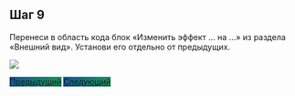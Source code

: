 ## Шаг 9

Перенеси в область кода блок «Изменить эффект ... на ...» из раздела «Внешний вид». Установи его отдельно от предыдущих.

<img src="/scratchtutorial/gifs/9.gif">

<a href="/scratchtutorial/8.html" class="btn" style="background-color: #159957; background-image: linear-gradient(120deg, #155799, #159957);">Предыдущий</a> <a href="/scratchtutorial/10.html" class="btn" style="background-color: #159957; background-image: linear-gradient(120deg, #155799, #159957);">Следующий</a>
